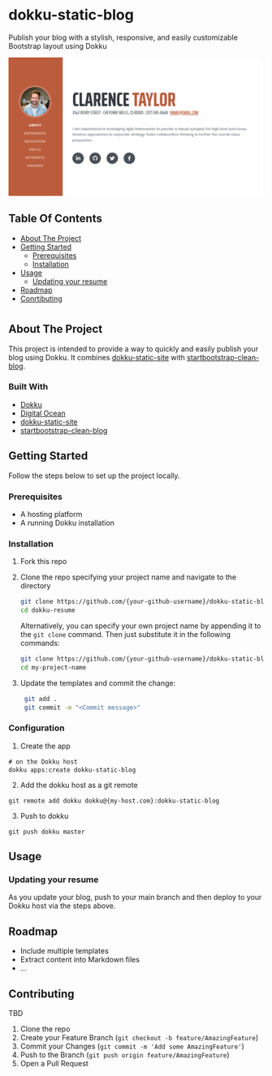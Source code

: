 # dokku-static-blog
Publish your blog with a stylish, responsive, and easily customizable Bootstrap layout using Dokku

![example](./example.png)

<!-- TABLE OF CONTENTS -->
## Table Of Contents
- [About The Project](#about-the-project)
- [Getting Started](#getting-started)
   - [Prerequisites](#prerequisites)
   - [Installation](#installation)
- [Usage](#usage)
   - [Updating your resume](#updating-your-resume)
- [Roadmap](#roadmap)
- [Conrtibuting](#contributing)

#

<!-- ABOUT THE PROJECT -->
## About The Project
This project is intended to provide a way to quickly and easily publish your blog using Dokku. It combines [dokku-static-site](https://github.com/glogiotatidis/dokku-static-site) with [startbootstrap-clean-blog](https://github.com/StartBootstrap/startbootstrap-clean-blog). 


### Built With

* [Dokku](https://dokku.com/)
* [Digital Ocean](https://marketplace.digitalocean.com/apps/dokku/)
* [dokku-static-site](https://github.com/glogiotatidis/dokku-static-site)
* [startbootstrap-clean-blog](https://github.com/StartBootstrap/startbootstrap-clean-blog)


<!-- GETTING STARTED -->
## Getting Started

Follow the steps below to set up the project locally.

### Prerequisites

* A hosting platform 
* A running Dokku installation

### Installation

1. Fork this repo

2. Clone the repo specifying your project name and navigate to the directory
   ```sh
   git clone https://github.com/{your-github-username}/dokku-static-blog.git
   cd dokku-resume
   ```

   Alternatively, you can specify your own project name by appending it to the `git clone` command. Then just substitute it in the following commands:
   ```sh
   git clone https://github.com/{your-github-username}/dokku-static-blog.git my-project-name
   cd my-project-name
   ```

   
3. Update the templates and commit the change:
   ```sh
    git add .
    git commit -m "<Commit message>"
   ```

### Configuration

1. Create the app
```
# on the Dokku host
dokku apps:create dokku-static-blog
```

2. Add the dokku host as a git remote

```
git remote add dokku dokku@{my-host.com}:dokku-static-blog
```

3. Push to dokku

```
git push dokku master
```

<!-- USAGE EXAMPLES -->
## Usage
### Updating your resume
As you update your blog, push to your main branch and then deploy to your Dokku host via the steps above.


<!-- ROADMAP -->
## Roadmap
* Include multiple templates
* Extract content into Markdown files
* ...

<!-- CONTRIBUTING -->
## Contributing
TBD

1. Clone the repo
2. Create your Feature Branch (`git checkout -b feature/AmazingFeature`)
3. Commit your Changes (`git commit -m 'Add some AmazingFeature'`)
4. Push to the Branch (`git push origin feature/AmazingFeature`)
5. Open a Pull Request
